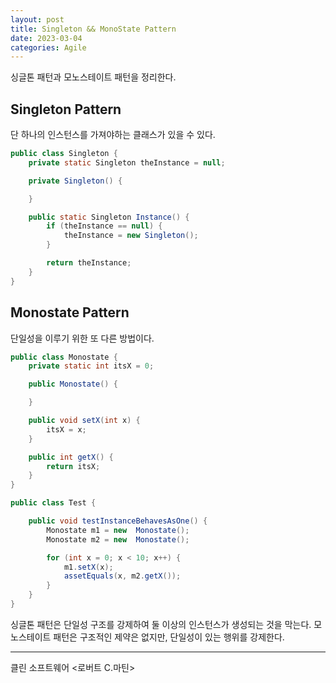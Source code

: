 ```yaml
---
layout: post
title: Singleton && MonoState Pattern
date: 2023-03-04
categories: Agile
---
```


싱글톤 패턴과 모노스테이트 패턴을 정리한다.

## Singleton Pattern

단 하나의 인스턴스를 가져야하는 클래스가 있을 수 있다.

```java
public class Singleton {
    private static Singleton theInstance = null;

    private Singleton() {

    }

    public static Singleton Instance() {
        if (theInstance == null) {
            theInstance = new Singleton();
        }

        return theInstance;
    }
}
```

## Monostate Pattern

단일성을 이루기 위한 또 다른 방법이다.

```java
public class Monostate {
    private static int itsX = 0;

    public Monostate() {

    }

    public void setX(int x) {
        itsX = x;
    }

    public int getX() {
        return itsX;
    }
}

public class Test {

    public void testInstanceBehavesAsOne() {
        Monostate m1 = new  Monostate();
        Monostate m2 = new  Monostate();

        for (int x = 0; x < 10; x++) {
            m1.setX(x);
            assetEquals(x, m2.getX());
        }
    }
}
```

싱글톤 패턴은 단일성 구조를 강제하여 둘 이상의 인스턴스가 생성되는 것을 막는다.
모노스테이트 패턴은 구조적인 제약은 없지만, 단일성이 있는 행위를 강제한다.

---

클린 소프트웨어 <로버트 C.마틴>
